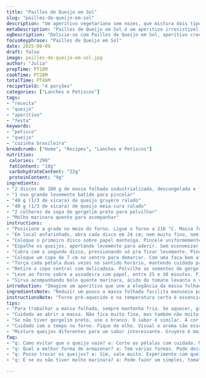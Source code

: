 ```yaml
---
title: "Pailles de Queijo em Sol"
slug: "pailles-de-queijo-em-sol"
description: "Um aperitivo vegetariano sem nozes, que mistura dois tipos de queijo e uma pequena reviravolta na massa folhada, criando uma textura crocante e sabor complexo. Fácil de preparar, serve com molho marinara quente, combinando toque ácido e cremosidade. O formato em sol, com seus raios torcidos, oferece uma apresentação visual atraente, ideal para momentos de confraternização ou petiscos improvisados. Ao alternar queijos e sementes, garante um sabor surpreendente e textura agradável sem complicação."
metaDescription: "Pailles de Queijo em Sol é um aperitivo irresistível, combinação de queijos e massa folhada, ideal para suas reuniões."
ogDescription: "Delicie-se com Pailles de Queijo em Sol, aperitivo crocante de queijos e massa. Perfeito para compartilhar e surpreender."
focusKeyphrase: "Pailles de Queijo em Sol"
date: 2025-08-09
draft: false
image: pailles-de-queijo-em-sol.jpg
author: "Julia"
prepTime: PT18M
cookTime: PT28M
totalTime: PT46M
recipeYield: "4 porções"
categories: ["Lanches e Petiscos"]
tags:
- "receita"
- "queijo"
- "aperitivo"
- "festa"
keywords:
- "petisco"
- "queijo"
- "cozinha brasileira"
breadcrumb: ["Home", "Recipes", "Lanches e Petiscos"]
nutrition: 
 calories: "290"
 fatContent: "18g"
 carbohydrateContent: "22g"
 proteinContent: "9g"
ingredients:
- "2 discos de 180 g de massa folhada industrializada, descongelada e fria"
- "1 ovo grande levemente batido para pincelar"
- "40 g (1/3 de xícara) de queijo gruyère ralado"
- "40 g (1/3 de xícara) de queijo meia-cura ralado"
- "2 colheres de sopa de gergelim preto para polvilhar"
- "Molho marinara quente para acompanhar"
instructions:
- "Posicione a grade no meio do forno. Ligue o forno a 210 °C. Massa folhada precisa estar bem fria para não grudar nem rasgar; isso evita dor de cabeça."
- "Em local enfarinhado, abra cada disco em 24 cm; nem muito fino, nem grosso demais; deve ficar consistente para suportar o recheio e torsões."
- "Coloque o primeiro disco sobre papel manteiga. Pincele uniformemente ovo batido só pra dar brilho e ajudar o queijo a grudar no topo."
- "Espalhe os queijos, apertando levemente para aderir. Sem economizar, mas também sem exagerar, para não vazar durante o cozimento."
- "Cubra com o segundo disco, pressionando só pra fixar levemente. Pincele ovo também nesta camada superior para cor dourada no forno."
- "Coloque um copo de 7 cm no centro para demarcar. Com uma faca bem afiada, corte do centro para fora formando 14 pétalas, cortando cuidadosamente pra não romper massa perto do centro."
- "Torça cada pétala duas vezes no sentido horário, mantendo cuidado para preservar fechamento entre discos; se cortar errado, abre e vaza o queijo."
- "Retire o copo central com delicadeza. Polvilhe as sementes de gergelim preto por cima — além do visual, traz leve crocância e sabor de tostado, contraste legal ao queijo."
- "Leve ao forno sobre a assadeira com papel, entre 25 e 30 minutos. Fique de olho, massa enquanto estiver crescendo e dourando solta aroma amanteigado. Cor dourada, textura crocante e cheiro quente do queijo indicam ponto."
- "Sirva acompanhando bolo quente marinara, ácido do tomate levanta o conjunto e limpa o paladar. Ideal para entradinhas ou lanches com amigos."
introduction: "Imagine um aperitivo que une a elegância da massa folhada francesa com a simplicidade e sabor dos queijos brasileiros, apresentado em um desenho que lembra um sol radiante. É sempre um prazer vê-lo dourar e estalar no forno, enquanto o cheirinho lá da cozinha anuncia algo especial. De textura crocante, com aquele aroma amanteigado da massa e o sabor marcante dos queijos, acompanha bem molho marinara quente, que dá aquele frescor ácido para equilibrar a gordura do queijo. Serve bem para aquela reunião descontraída, rápida e sem complicação. A experiência visual, com pétalas torcidas que aparentam movimento, já deixa qualquer um curioso — e ao provar, surpreende."
ingredientsNote: "Reduzir um pouco a massa folhada facilita manuseio para formatar as pétalas e evita ressecamento excessivo. Use queijo gruyère no lugar do suíço tradicional para mais sabor e meia-cura que é mais suave e fácil de ralar em casa. O gergelim preto dá um toque visual diferente e crocante; se não tiver, usa branco sem erro. O ovo batido é fundamental para garantir brilho dourado e ajudar o queijo a fixar, pós forrar e entre as camadas. Manter a massa folhada sempre fria evita que ela encolha ou grude durante o corte e torção."
instructionsNote: "Forno pré-aquecido e na temperatura certa é essencial para o crescimento uniforme e crocância; ficar ajustando o tempo sem atenção ao visual e aroma normalmente perde o ponto. Corte as pétalas aos poucos, de forma a não rasgar próximo do centro — isso evita queijo escapando. Quando torcer a massa, faça devagar; massa folhada é delicada e pode facilmente rasgar se for preciso puxar com força. O toque do gergelim é opção, não obrigatório; traz diferencial de sabor e estética. Monitorar cor dourada e cheiro amanteigado são melhores sinais de que o prato está no ponto, mais que tempo exato. Servir com molho quente é obrigatório, pois dá contraste e umidade para essa massa impele seca."
tips:
- "Para trabalhar a massa folhada, sempre mantenha fria. Se aquecer, gruda e rasga. Aprendi isso da pior maneira. Deixe na geladeira até o último minuto. A textura crocante depende disso."
- "Cuidado ao abrir a massa. Não fica muito fina, mas também não muito grossa. Deve suportar o recheio e a torção. Já fiz essas petáls com massa muito fina e o queijo vazou. Frustração total."
- "Se não tiver gergelim preto, use o branco. O sabor é similar. A cor adiciona muito ao visual. Além disso, ajuda na crocância final. Também já fiz sem sementes e fica bom, mas menos interessante."
- "Cuidado com o tempo no forno. Fique de olho. Visual e aroma são essenciais. Quando começa a soltar cheiro amanteigado, é a hora certa. Não confie apenas no cronômetro."
- "Misture queijos diferentes para um sabor interessante. Gruyère é mais forte e meia-cura é suave. Já fiz só com um tipo e a receita perde o encanto. O contraste vale a pena."
faq:
- "q: Como evitar que o queijo vaze? a: Corte as pétalas com cuidado. Mantenha o centro intacto. Aprendi que rasgar ali causa vazamento. Pressione leve ao montar, sem pressionar demais."
- "q: Qual a melhor forma de armazenar? a: Tem várias formas. Pode deixar na geladeira, mas consome melhor fresco. Se sobrar, armazene em recipiente hermético. Reaqueça no forno para crocância."
- "q: Posso trocar os queijos? a: Sim, vale muito. Experimente com queijo prato ou mussarela. O sabor muda, mas ainda fica gostoso. Já fiz com queijo cheddar, resultado surpreendente."
- "q: E se eu não tiver molho marinara? a: Pode fazer um simples, tomate com alho e cebola. Ou misture molho de iogurte e ervas. O importante é ter algo ácido para equilibrar a gordura do queijo."

---
```

